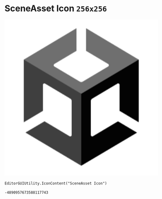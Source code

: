 # SceneAsset Icon `256x256`
<img src="/img/SceneAsset%20Icon.png" width=512 height=512>

``` CSharp
EditorGUIUtility.IconContent("SceneAsset Icon")
```
```
-4890957673588117743
```
